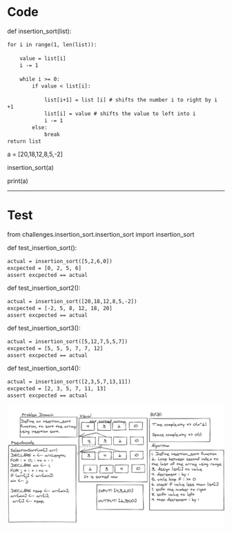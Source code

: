 # Code 

def insertion_sort(list):

    for i in range(1, len(list)):

        value = list[i]
        i -= 1
        
        while i >= 0:
            if value < list[i]:
                
                list[i+1] = list [i] # shifts the number i to right by i +1
                list[i] = value # shifts the value to left into i
                i -= 1
            else:
                break
    return list

a = [20,18,12,8,5,-2]

insertion_sort(a)

print(a)

------------------

# Test

from challenges.insertion_sort.insertion_sort import insertion_sort

def test_insertion_sort():

    actual = insertion_sort([5,2,6,0])
    excpected = [0, 2, 5, 6]
    assert excpected == actual

def test_insertion_sort2():

    actual = insertion_sort([20,18,12,8,5,-2])
    excpected = [-2, 5, 8, 12, 18, 20]
    assert excpected == actual

def test_insertion_sort3():

    actual = insertion_sort([5,12,7,5,5,7])
    excpected = [5, 5, 5, 7, 7, 12]
    assert excpected == actual

def test_insertion_sort4():

    actual = insertion_sort([2,3,5,7,13,11])
    excpected = [2, 3, 5, 7, 11, 13]
    assert excpected == actual


![Insertion_sort](../assets/insertion_sort.PNG)